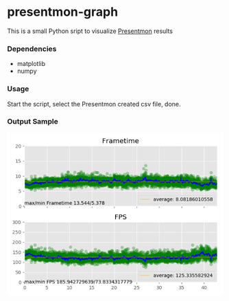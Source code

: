# presentmon-graph
This is a small Python sript to visualize [Presentmon](https://github.com/GameTechDev/PresentMon) results

### Dependencies
* matplotlib
* numpy

### Usage
Start the script, select the Presentmon created csv file, done.

### Output Sample
![Alt text](sample.png?raw=true "Sample")